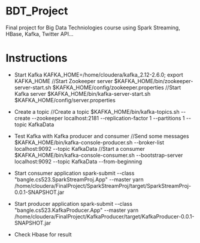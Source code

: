 # BDT_Project
Final project for Big Data Techniologies course using Spark Streaming, HBase, Kafka, Twitter API...

# Instructions

- Start Kafka
KAFKA_HOME=/home/cloudera/kafka_2.12-2.6.0; export KAFKA_HOME
//Start Zookeeper server
$KAFKA_HOME/bin/zookeeper-server-start.sh $KAFKA_HOME/config/zookeeper.properties
//Start Kafka server
$KAFKA_HOME/bin/kafka-server-start.sh $KAFKA_HOME/config/server.properties

- Create a topic
//Create a topic
$KAFKA_HOME/bin/kafka-topics.sh --create --zookeeper localhost:2181 --replication-factor 1 --partitions 1 --topic KafkaData

- Test Kafka with Kafka producer and consumer
//Send some messages
$KAFKA_HOME/bin/kafka-console-producer.sh --broker-list localhost:9092 --topic KafkaData 
//Start a consumer
$KAFKA_HOME/bin/kafka-console-consumer.sh --bootstrap-server localhost:9092 --topic KafkaData --from-beginning

- Start consumer application
spark-submit --class "bangle.cs523.SparkStreamProj.App" --master yarn /home/cloudera/FinalProject/SparkStreamProj/target/SparkStreamProj-0.0.1-SNAPSHOT.jar

- Start producer application
spark-submit --class "bangle.cs523.KafkaProducer.App" --master yarn /home/cloudera/FinalProject/KafkaProducer/target/KafkaProducer-0.0.1-SNAPSHOT.jar

- Check Hbase for result
